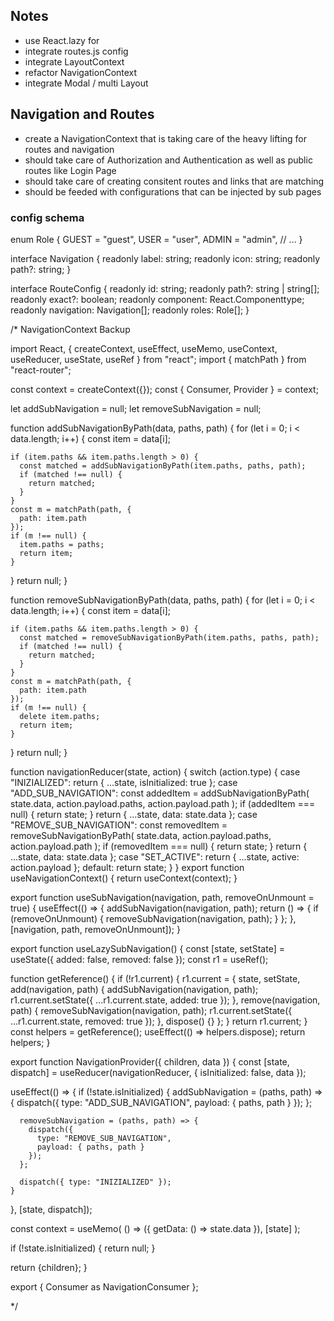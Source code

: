 ## Notes

- use React.lazy for
- integrate routes.js config
- integrate LayoutContext
- refactor NavigationContext
- integrate Modal / multi Layout

## Navigation and Routes

- create a NavigationContext that is taking care of the heavy lifting for routes and navigation
- should take care of Authorization and Authentication as well as public routes like Login Page
- should take care of creating consitent routes and links that are matching
- should be feeded with configurations that can be injected by sub pages

### config schema

enum Role {
GUEST = "guest",
USER = "user",
ADMIN = "admin",
// ...
}

interface Navigation {
readonly label: string;
readonly icon: string;
readonly path?: string;
}

interface RouteConfig {
readonly id: string;
readonly path?: string | string[];
readonly exact?: boolean;
readonly component: React.Componenttype<PageProps>;
readonly navigation: Navigation[];
readonly roles: Role[];
}

/\*
NavigationContext Backup

import React, {
createContext,
useEffect,
useMemo,
useContext,
useReducer,
useState,
useRef
} from "react";
import { matchPath } from "react-router";

const context = createContext({});
const { Consumer, Provider } = context;

let addSubNavigation = null;
let removeSubNavigation = null;

function addSubNavigationByPath(data, paths, path) {
for (let i = 0; i < data.length; i++) {
const item = data[i];

    if (item.paths && item.paths.length > 0) {
      const matched = addSubNavigationByPath(item.paths, paths, path);
      if (matched !== null) {
        return matched;
      }
    }
    const m = matchPath(path, {
      path: item.path
    });
    if (m !== null) {
      item.paths = paths;
      return item;
    }

}
return null;
}

function removeSubNavigationByPath(data, paths, path) {
for (let i = 0; i < data.length; i++) {
const item = data[i];

    if (item.paths && item.paths.length > 0) {
      const matched = removeSubNavigationByPath(item.paths, paths, path);
      if (matched !== null) {
        return matched;
      }
    }
    const m = matchPath(path, {
      path: item.path
    });
    if (m !== null) {
      delete item.paths;
      return item;
    }

}
return null;
}

function navigationReducer(state, action) {
switch (action.type) {
case "INIZIALIZED":
return { ...state, isInitialized: true };
case "ADD_SUB_NAVIGATION":
const addedItem = addSubNavigationByPath(
state.data,
action.payload.paths,
action.payload.path
);
if (addedItem === null) {
return state;
}
return {
...state,
data: state.data
};
case "REMOVE_SUB_NAVIGATION":
const removedItem = removeSubNavigationByPath(
state.data,
action.payload.paths,
action.payload.path
);
if (removedItem === null) {
return state;
}
return {
...state,
data: state.data
};
case "SET_ACTIVE":
return { ...state, active: action.payload };
default:
return state;
}
}
export function useNavigationContext() {
return useContext(context);
}

export function useSubNavigation(navigation, path, removeOnUnmount = true) {
useEffect(() => {
addSubNavigation(navigation, path);
return () => {
if (removeOnUnmount) {
removeSubNavigation(navigation, path);
}
};
}, [navigation, path, removeOnUnmount]);
}

export function useLazySubNavigation() {
const [state, setState] = useState({ added: false, removed: false });
const r1 = useRef();

function getReference() {
if (!r1.current) {
r1.current = {
state,
setState,
add(navigation, path) {
addSubNavigation(navigation, path);
r1.current.setState({ ...r1.current.state, added: true });
},
remove(navigation, path) {
removeSubNavigation(navigation, path);
r1.current.setState({ ...r1.current.state, removed: true });
},
dispose() {}
};
}
return r1.current;
}
const helpers = getReference();
useEffect(() => helpers.dispose);
return helpers;
}

export function NavigationProvider({ children, data }) {
const [state, dispatch] = useReducer(navigationReducer, {
isInitialized: false,
data
});

useEffect(() => {
if (!state.isInitialized) {
addSubNavigation = (paths, path) => {
dispatch({
type: "ADD_SUB_NAVIGATION",
payload: { paths, path }
});
};

      removeSubNavigation = (paths, path) => {
        dispatch({
          type: "REMOVE_SUB_NAVIGATION",
          payload: { paths, path }
        });
      };

      dispatch({ type: "INIZIALIZED" });
    }

}, [state, dispatch]);

const context = useMemo(
() => ({
getData: () => state.data
}),
[state]
);

if (!state.isInitialized) {
return null;
}

return <Provider value={context}>{children}</Provider>;
}

export { Consumer as NavigationConsumer };

\*/
